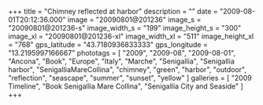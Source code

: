 +++
title = "Chimney reflected at harbor"
description = ""
date = "2009-08-01T20:12:36.000"
image = "20090801@201236"
image_s = "20090801@201236-s"
image_width_s = "199"
image_height_s = "300"
image_xl = "20090801@201236-xl"
image_width_xl = "511"
image_height_xl = "768"
gps_latitude = "43.7180936833333"
gps_longitude = "13.2195997166667"
phototags = [ "2009", "2009-08", "2009-08-01", "Ancona", "Book", "Europe", "Italy", "Marche", "Senigallia", "Senigallia harbor", "SenigalliaMareCollina", "chimney", "green", "harbor", "outdoor", "reflection", "seascape", "summer", "sunset", "yellow" ]
galleries = [ "2009 Timeline", "Book Senigallia Mare Collina", "Senigallia City and Seaside" ]
+++
